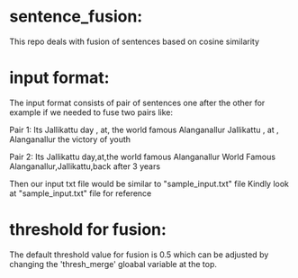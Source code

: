 # sentence_fusion:
This repo deals with fusion of sentences based on cosine similarity


# input format:
The input format consists of pair of sentences one after the other for example if we needed to fuse two pairs like:

Pair 1:
Its Jallikattu day , at, the world famous Alanganallur
Jallikattu , at , Alanganallur the victory of youth

Pair 2:
Its Jallikattu day,at,the world famous Alanganallur
World Famous Alanganallur,Jallikattu,back after 3 years

Then our input txt file would be similar to "sample_input.txt" file
Kindly look at "sample_input.txt" file for reference

# threshold for fusion:
The default threshold value for fusion is 0.5 which can be adjusted by changing the 'thresh_merge' gloabal variable at the top.
